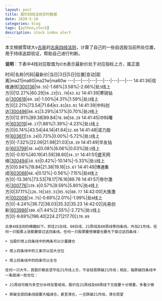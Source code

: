 ```yaml
---
layout: post
title: 股价四线法则实时数据
date: 2020-5-10
categories: blog
tags: [python,stock]
description: stock index alert
---
```



本文根据雪球大v[古泉](https://xueqiu.com/u/7148646888)的[古泉四线法则](https://xueqiu.com/7148646888/130498192)，计算了自己的一些自选股当前所处位置，用于持续追踪验证，帮助自己进行判断。

**说明**：下表中4线对应取值为`红色`表示最新价处于对应指标上方，属正面

时间|名称|代码|最新价|当日|3日|5日|位置|变动|距离|ma21|ma60|ma21w|ma60w
---|---|---|---|---|---|---|---|---
14:41:36|信维通信|[300136](https://xueqiu.com/S/SZ300136)|`58.55`|-1.68%|3.58%|-2.66%|处`3`线上方|0|12.27%|60.29|`56.23`|`51.70`|`43.62`
14:41:39|寒锐钴业|[300618](https://xueqiu.com/S/SZ300618)|`69.18`|-1.00%|4.31%|1.59%|处`2`线上方|0|2.21%|73.54|71.64|`63.81`|`63.01`
14:41:39|中科创达|[300496](https://xueqiu.com/S/SZ300496)|`86.61`|3.29%|4.17%|0.70%|处`2`线上方|0|12.91%|89.38|89.84|`78.90`|`58.29`
14:41:45|中科曙光|[603019](https://xueqiu.com/S/SH603019)|`40.17`|1.88%|1.39%|-4.23%|处`1`线上方|0|0.74%|43.54|44.14|41.64|`32.60`
14:41:48|诺力股份|[603611](https://xueqiu.com/S/SH603611)|`19.24`|0.73%|0.00%|-5.72%|处`1`线上方|0|-7.32%|22.09|21.98|21.03|`18.39`
14:41:49|华友钴业|[603799](https://xueqiu.com/S/SH603799)|`38.44`|0.08%|6.06%|0.03%|处`1`线上方|0|-0.10%|40.19|41.59|38.60|`34.37`
14:41:51|盛天网络|[300494](https://xueqiu.com/S/SZ300494)|`18.93`|0.42%|-10.14%|-5.33%|处`1`线上方|0|0.94%|19.84|21.38|19.16|`15.67`
14:41:49|博通集成|[603068](https://xueqiu.com/S/SH603068)|`68.4`|0.12%|-0.56%|-7.15%|处`0`线上方|0|-13.36%|73.53|78.17|76.16|89.76
14:41:57|帝尔激光|[300776](https://xueqiu.com/S/SZ300776)|`139.8`|0.57%|9.59%|5.80%|处`4`线上方|0|37.11%|`126.78`|`103.31`|`95.92`|`88.77`
14:42:00|大族激光|[002008](https://xueqiu.com/S/SZ002008)|`34.75`|-0.69%|2.01%|-1.99%|处`0`线上方|0|-4.24%|36.72|38.03|35.32|35.23
14:42:02|兆易创新|[603986](https://xueqiu.com/S/SH603986)|`180.6`|1.44%|2.55%|-2.72%|处`1`线上方|0|-9.69%|196.40|224.27|217.70|`170.69`

```
古泉4线法则的精髓如下。抓住21日线、60日线、21周线及60周线等四条线，外加21月线，任何一只股票上涨都要穿过这四条线，任何一只股票要想爆雷也要先下穿过这四条线：

+ 当股价爬上四条线中的两条可以少量建仓

+ 爬上四条线中的三条可以加大仓位

+ 爬上四条线中的四条可以全仓

任何一只大牛，其股价都会坚守在21月线上方，不会轻易跌破21月线；相反，每跌破四条线中一条就减一些仓位：

+ 21周线可做为多空分水岭及警戒线，股价在21周线及60周线下方就要十分慎重，多看少做

+ 跌破全部四条线就要大幅减仓，甚至清仓，一旦跌破21月线，清仓观望
```